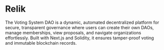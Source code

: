 # Relik
The Voting System DAO is a dynamic, automated decentralized platform for secure, transparent governance where users can create their own DAOs, manage memberships, view proposals, and navigate organizations effortlessly. Built with Next.js and Solidity, it ensures tamper-proof voting and immutable blockchain records.
